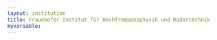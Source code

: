 ```yaml
---
layout: institution
title: Fraunhofer-Institut für Hochfrequenzphysik und Radartechnik
myvariable: 
---
```

